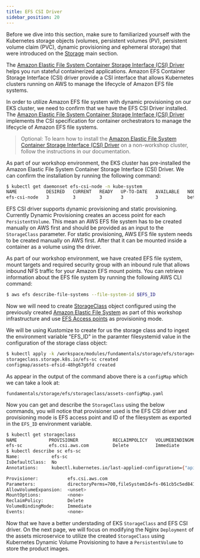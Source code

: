 ```yaml
---
title: EFS CSI Driver
sidebar_position: 20
---
```


Before we dive into this section, make sure to familiarized yourself with the Kubernetes storage objects (volumes, persistent volumes (PV), persistent volume claim (PVC), dynamic provisioning and ephemeral storage) that were introduced on the [Storage](../index.md) main section.

The [Amazon Elastic File System Container Storage Interface (CSI) Driver](https://github.com/kubernetes-sigs/aws-efs-csi-driver) helps you run stateful containerized applications. Amazon EFS Container Storage Interface (CSI) driver provide a CSI interface that allows Kubernetes clusters running on AWS to manage the lifecycle of Amazon EFS file systems.

In order to utilize Amazon EFS file system with dynamic provisioning on our EKS cluster, we need to confirm that we have the EFS CSI Driver installed. The [Amazon Elastic File System Container Storage Interface (CSI) Driver](https://github.com/kubernetes-sigs/aws-efs-csi-driver) implements the CSI specification for container orchestrators to manage the lifecycle of Amazon EFS file systems.

> Optional: 
> To learn how to install the [Amazon Elastic File System Container Storage Interface (CSI) Driver](https://github.com/kubernetes-sigs/aws-efs-csi-driver) on a non-workshop cluster, follow the instructions in our documentation.

As part of our workshop environment, the EKS cluster has pre-installed the Amazon Elastic File System Container Storage Interface (CSI) Driver. We can confirm the installation by running the following command:

```bash
$ kubectl get daemonset efs-csi-node -n kube-system
NAME           DESIRED   CURRENT   READY   UP-TO-DATE   AVAILABLE   NODE SELECTOR                 AGE
efs-csi-node   3         3         3       3            3           beta.kubernetes.io/os=linux   2d1h
```

EFS CSI driver supports dynamic provisioning and static provisioning. Currently Dynamic Provisioning creates an access point for each `PersistentVolume`. This mean an AWS EFS file system has to be created manually on AWS first and should be provided as an input to the `StorageClass` parameter. For static provisioning, AWS EFS file system needs to be created manually on AWS first. After that it can be mounted inside a container as a volume using the driver.

As part of our workshop environment, we have created EFS file system, mount targets and required security group with an inbound rule that allows inbound NFS traffic for your Amazon EFS mount points. You can retrieve information about the EFS file system by running the following AWS CLI command:

```bash
$ aws efs describe-file-systems --file-system-id $EFS_ID 
```

Now we will need to create [StorageClass](https://kubernetes.io/docs/concepts/storage/storage-classes/) object configured using the previously created [Amazon Elastic File System](https://docs.aws.amazon.com/efs/latest/ug/whatisefs.html) as part of this workshop infrastructure and use [EFS Access points](https://docs.aws.amazon.com/efs/latest/ug/efs-access-points.html) as provisioning mode.

We will be using Kustomize to create for us the storage class and to ingest the environment variable "EFS_ID" in the paramter filesystemid value in the configuration of the storage class object: 

```bash
$ kubectl apply -k /workspace/modules/fundamentals/storage/efs/storageclass 
storageclass.storage.k8s.io/efs-sc created
configmap/assets-efsid-48hg67g6fd created
```

As appear in the output of the command above there is a `configMap` which we can take a look at:

```file
fundamentals/storage/efs/storageclass/assets-configMap.yaml
```

Now you can get and describe the `StorageClass` using the below commands, you will notice that provisioner used is the EFS CSI driver and provisioning mode is EFS access point and ID of the filesystem as exported in the `EFS_ID` environment variable.

```bash
$ kubectl get storageclass
NAME            PROVISIONER             RECLAIMPOLICY   VOLUMEBINDINGMODE      ALLOWVOLUMEEXPANSION   AGE
efs-sc          efs.csi.aws.com         Delete          Immediate              false                  8m29s
$ kubectl describe sc efs-sc
Name:            efs-sc
IsDefaultClass:  No
Annotations:     kubectl.kubernetes.io/last-applied-configuration={"apiVersion":"storage.k8s.io/v1","kind":"StorageClass","metadata":{"annotations":{},"name":"efs-sc"},"parameters":{"directoryPerms":"700","fileSystemId":"fs-061cb5c5ed841a6b0","provisioningMode":"efs-ap"},"provisioner":"efs.csi.aws.com"}

Provisioner:           efs.csi.aws.com
Parameters:            directoryPerms=700,fileSystemId=fs-061cb5c5ed841a6b0,provisioningMode=efs-ap
AllowVolumeExpansion:  <unset>
MountOptions:          <none>
ReclaimPolicy:         Delete
VolumeBindingMode:     Immediate
Events:                <none>
```

Now that we have a better understading of EKS `StorageClass` and EFS CSI driver. On the next page, we will focus on modifying the Nginx `Deployment` of the assets microservice to utilize the created `StorageClass` using Kubernetes Dynamic Volume Provisioning to have a `PersistentVolume` to store the product images. 
